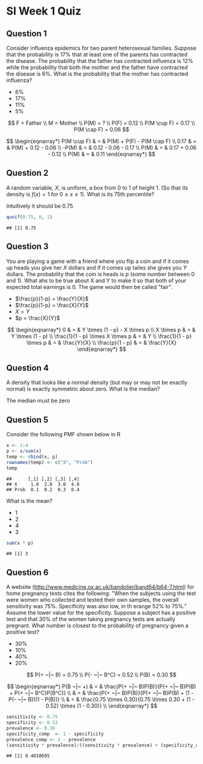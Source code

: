 # SI Week 1 Quiz

## Question 1

Consider influenza epidemics for two parent heterosexual families. Suppose that the probability is 17% that at least one of the parents has contracted the disease. The probability that the father has contracted influenza is 12% while the probability that both the mother and the father have contracted the disease is 6%. What is the probability that the mother has contracted influenza?

- 6%
- 17%
- 11%
- 5%

$$
F = Father \\
M = Mother \\
P(M) = ? \\
P(F) = 0.12 \\
P(M \cup F) = 0.17 \\
P(M \cap F) = 0.06
$$

$$
\begin{eqnarray*}
P(M \cup F) & = & P(M) + P(F) - P(M \cap F) \\
0.17 & = & P(M) + 0.12 - 0.06 \\
-P(M) & = & 0.12 - 0.06 - 0.17 \\
P(M) & = & 0.17 + 0.06 - 0.12 \\
P(M) & = & 0.11
\end{eqnarray*}
$$

## Question 2

A random variable, $X$, is uniform, a box from 0 to 1 of height 1. (So that its density is $f(x) = 1$ for $0 \leq x \leq 1$). What is its 75th percentile?

Intuitively it should be 0.75


```r
qunif(0.75, 0, 1)
```

```
## [1] 0.75
```

## Question 3

You are playing a game with a friend where you flip a coin and if it comes up heads you give her $X$ dollars and if it comes up tailes she gives you $Y$ dollars. The probability that the coin is heads is $p$ (some number between 0 and 1). What ahs to be true about X and Y to make it so that both of your expected total earnings is 0. The game would then be called "fair".

- $\frac{p}{1-p} = \frac{Y}{X}$
- $\frac{p}{1-p} = \frac{X}{Y}$
- $X = Y$
- $p = \frac{X}{Y}$

$$
\begin{eqnarray*}
0 & = & Y \times (1 - p) - X \times p \\
X \times p & = & Y \times (1 - p) \\
\frac{1}{1 - p} \times X \times p & = & Y \\
\frac{1}{1 - p} \times p & = & \frac{Y}{X} \\
\frac{p}{1 - p} & = & \frac{Y}{X}
\end{eqnarray*}
$$

## Question 4

A density that looks like a normal density (but may or may not be exactly normal) is exactly symmetric about zero. What is the median?

The median must be zero

## Question 5

Consider the following PMF shown below in R


```r
x <- 1:4
p <- x/sum(x)
temp <- rbind(x, p)
rownames(temp) <- c("X", "Prob")
temp
```

```
##      [,1] [,2] [,3] [,4]
## X     1.0  2.0  3.0  4.0
## Prob  0.1  0.2  0.3  0.4
```

What is the mean?

- 1
- 2
- 4
- 3


```r
sum(x * p)
```

```
## [1] 3
```

## Question 6

A website (http://www.medicine.ox.ac.uk/bandolier/band64/b64-7.html) for home pregnancy tests cites the following: "When the subjects using the test were women who collected and tested their own samples, the overall sensitivity was 75%. Specificity was also low, in th erange 52% to 75%." Assume the lower value for the specificity. Suppose a subject has a positive test and that 30% of the women taking pregnancy tests are actually pregnant. What number is closest to the probability of pregnancy given a positive test?

- 30%
- 10%
- 40%
- 20%

$$
P(+ ~|~ B) = 0.75 \\
P(- ~|~ B^C) = 0.52 \\
P(B) = 0.30
$$

$$
\begin{eqnarray*}
P(B ~|~ +) & = & \frac{P(+ ~|~ B)P(B)}{P(+ ~|~ B)P(B) +  P(+ ~|~ B^C)P(B^C)} \\
& = & \frac{P(+ ~|~ B)P(B)}{P(+ ~|~ B)P(B) + (1 - P(- ~|~ B))(1 - P(B))} \\
& = & \frac{0.75 \times 0.30}{0.75 \times 0.30 + (1 - 0.52) \times (1 - 0.30)} \\
\end{eqnarray*}
$$


```r
sensitivity <- 0.75
specificity <- 0.52
prevalence <- 0.30
specificity_comp  <- 1 - specificity
prevalence_comp <- 1 - prevalence
(sensitivity * prevalence)/((sensitivity * prevalence) + (specificity_comp * prevalence_comp))
```

```
## [1] 0.4010695
```
